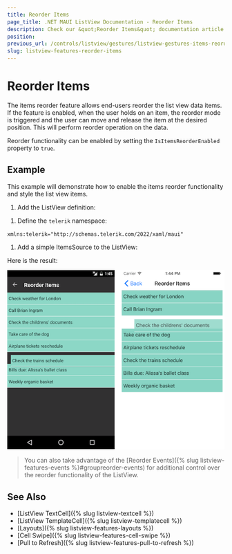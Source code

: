 ```yaml
---
title: Reorder Items
page_title: .NET MAUI ListView Documentation - Reorder Items
description: Check our &quot;Reorder Items&quot; documentation article for Telerik ListView for .NET MAUI.
position: 
previous_url: /controls/listview/gestures/listview-gestures-items-reorder
slug: listview-features-reorder-items
---
```


# Reorder Items

The items reorder feature allows end-users reorder the list view data items. If the feature is enabled, when the user holds on an item, the reorder mode is triggered and the user can move and release the item at the desired position. This will perform reorder operation on the data.

Reorder functionality can be enabled by setting the `IsItemsReorderEnabled` property to `true`.

## Example

This example will demonstrate how to enable the items reorder functionality and style the list view items.

1. Add the ListView definition:

 <snippet id='listview-gestures-reorderitems-listview'/>

1. Define the `telerik` namespace:

 ```XAML
xmlns:telerik="http://schemas.telerik.com/2022/xaml/maui"                 
 ```

1. Add a simple ItemsSource to the ListView:

 <snippet id='listview-gestures-reorderitems-code'/>

Here is the result:

![](images/listview-gestures-reorder.png)

>You can also take advantage of the [Reorder Events]({% slug listview-features-events %}#groupreorder-events) for additional control over the reorder functionality of the ListView.

## See Also

- [ListView TextCell]({% slug listview-textcell %})
- [ListView TemplateCell]({% slug listview-templatecell %})
- [Layouts]({% slug listview-features-layouts %})
- [Cell Swipe]({% slug listview-features-cell-swipe %})
- [Pull to Refresh]({% slug listview-features-pull-to-refresh %})
